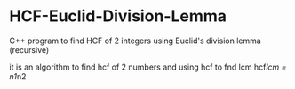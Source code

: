 # HCF-Euclid-Division-Lemma
C++ program to find HCF of 2 integers using Euclid's division lemma (recursive)

it is an algorithm to find hcf of 2 numbers and using hcf to fnd lcm
hcf*lcm = n1*n2
